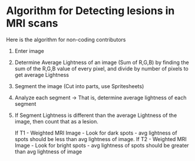 # Algorithm for Detecting lesions in MRI scans

Here is the algorithm for non-coding contributors

1. Enter image
2. Determine Average Lightness of an image (Sum of R,G,B) 
   by finding the sum of the R,G,B value of every pixel, and divide by number of pixels to get average Lightness
3. Segment the image (Cut into parts, use Spritesheets)
4. Analyze each segment -> That is, determine average lightness of each segment 
5. If Segment Lightness is different than the average Lightness of the image, then count that as a lesion.
   
   If T1 - Weighted MRI Image - Look for dark spots - avg lightness of spots should be less than avg lightness of image. 
    If T2 - Weighted MRI Image - Look for bright spots - avg lightness of spots should be greater than avg lightness of image 

